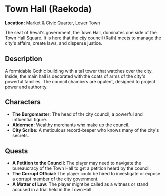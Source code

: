 # Town Hall (Raekoda)

**Location:** Market & Civic Quarter, Lower Town

The seat of Reval's government, the Town Hall, dominates one side of the Town Hall Square. It is here that the city council (Rath) meets to manage the city's affairs, create laws, and dispense justice.

## Description

A formidable Gothic building with a tall tower that watches over the city. Inside, the main hall is decorated with the coats of arms of the city's powerful families. The council chambers are opulent, designed to project power and authority.

## Characters

- **The Burgomaster:** The head of the city council, a powerful and influential figure.
- **Aldermen:** Wealthy merchants who make up the council.
- **City Scribe:** A meticulous record-keeper who knows many of the city's secrets.

## Quests

- **A Petition to the Council:** The player may need to navigate the bureaucracy of the Town Hall to get a petition heard by the council.
- **The Corrupt Official:** The player could be hired to investigate or expose a corrupt member of the city government.
- **A Matter of Law:** The player might be called as a witness or stand accused in a trial held in the Town Hall.
